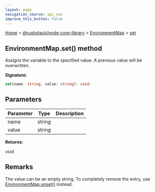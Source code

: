 ```yaml
---
layout: page
navigation_source: api_nav
improve_this_button: false
---
```



[Home](./index.md) &gt; [@rushstack/node-core-library](./node-core-library.md) &gt; [EnvironmentMap](./node-core-library.environmentmap.md) &gt; [set](./node-core-library.environmentmap.set.md)

## EnvironmentMap.set() method

Assigns the variable to the specified value. A previous value will be overwritten.

<b>Signature:</b>

```typescript
set(name: string, value: string): void;
```

## Parameters

|  Parameter | Type | Description |
|  --- | --- | --- |
|  name | string |  |
|  value | string |  |

<b>Returns:</b>

void

## Remarks

The value can be an empty string. To completely remove the entry, use [EnvironmentMap.unset()](./node-core-library.environmentmap.unset.md) instead.
